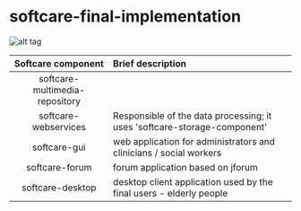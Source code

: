 # softcare-final-implementation

![alt tag](https://github.com/seaclouds-atos/softcare-secondary-implementation/blob/master/readme/seaclouds-softcare.png?raw=true)

| Softcare component  | Brief description  |
| :------------: |:---------------|
| softcare-multimedia-repository      |  |
| softcare-webservices      | Responsible of the data processing; it uses 'softcare-storage-component'     |
| softcare-gui | web application for administrators and clinicians / social workers  |
| softcare-forum | forum application based on jforum |
| softcare-desktop | desktop client application used by the final users - elderly people |
